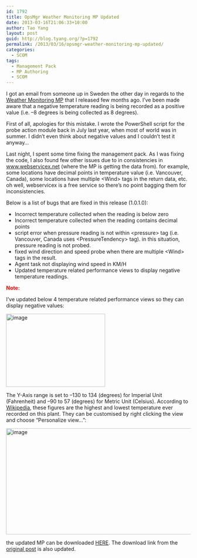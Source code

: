 ```yaml
---
id: 1792
title: OpsMgr Weather Monitoring MP Updated
date: 2013-03-16T21:06:33+10:00
author: Tao Yang
layout: post
guid: http://blog.tyang.org/?p=1792
permalink: /2013/03/16/opsmgr-weather-monitoring-mp-updated/
categories:
  - SCOM
tags:
  - Management Pack
  - MP Authoring
  - SCOM
---
```

I got an email from someone up in Sweden the other day in regards to the <a href="http://blog.tyang.org/2012/10/25/monitoring-weather-conditions-using-scom/">Weather Monitoring MP</a> that I released few months ago. I’ve been made aware that a negative temperature reading is being recorded as a positive value (i.e. –8 degrees is being collected as 8 degrees).

First of all, apologies for this mistake. I wrote the PowerShell script for the probe action module back in July last year, when most of world was in summer. I didn’t even think about negative values and I couldn’t test it anyway…

Last night, I spent some time fixing the management pack. As I was fixing the code, I also found few other issues due to in consistencies in <a href="http://www.webservicex.net">www.webservicex.net</a> (where the MP is getting the data from). for example, some locations have decimal points in temperature value (i.e. Vancouver, Canada), some locations have multiple &lt;Wind&gt; tags in the return data, etc. oh well, webservicex is a free service so there’s no point bagging them for inconsistencies.

Below is a list of bugs that are fixed in this release (1.0.1.0):
<ul>
	<li>Incorrect temperature collected when the reading is below zero</li>
	<li>Incorrect temperature collected when the reading contains decimal points</li>
	<li>script error when pressure reading is not within &lt;pressure&gt; tag (i.e. Vancouver, Canada uses &lt;PressureTendency&gt; tag). in this situation, pressure reading is not probed.</li>
	<li>fixed wind direction and speed probe when there are multiple &lt;Wind&gt; tags in the result.</li>
	<li>Agent task not displaying wind speed in KM/H</li>
	<li>Updated temperature related performance views to display negative temperature readings.</li>
</ul>
<strong><span style="color: #ff0000;">Note:</span></strong>

I’ve updated below 4 temperature related performance views so they can display negative values:

<a href="http://blog.tyang.org/wp-content/uploads/2013/03/image16.png"><img style="background-image: none; padding-top: 0px; padding-left: 0px; display: inline; padding-right: 0px; border: 0px;" title="image" alt="image" src="http://blog.tyang.org/wp-content/uploads/2013/03/image_thumb15.png" width="270" height="199" border="0" /></a>

The Y-Axis range is set to –130 to 134 (degrees) for Imperial Unit (Fahrenheit) and –90 to 57 (degrees) for Metric Unit (Celsius). According to <a href="http://en.wikipedia.org/wiki/List_of_weather_records">Wikipedia</a>, these figures are the highest and lowest temperature ever recorded on this plant. They can be customised by right clicking the view and choose “Personalize view…”:

<a href="http://blog.tyang.org/wp-content/uploads/2013/03/image17.png"><img style="background-image: none; padding-top: 0px; padding-left: 0px; display: inline; padding-right: 0px; border: 0px;" title="image" alt="image" src="http://blog.tyang.org/wp-content/uploads/2013/03/image_thumb16.png" width="530" height="289" border="0" /></a>

the updated MP can be downloaded <a href="http://blog.tyang.org/wp-content/uploads/2013/03/TYANG.Weather.Monitoring.v1.0.1.0.zip">HERE</a>. The download link from the <a href="http://blog.tyang.org/2012/10/25/monitoring-weather-conditions-using-scom/">original post</a> is also updated.